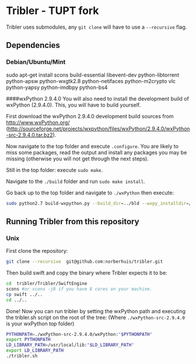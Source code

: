# Tribler - TUPT fork

Tribler uses submodules, any ```git clone``` will have to use a ```--recursive``` flag.

## Dependencies

### Debian/Ubuntu/Mint
sudo apt-get install scons build-essential libevent-dev python-libtorrent python-apsw python-wxgtk2.8 python-netifaces python-m2crypto vlc python-yapsy python-imdbpy python-bs4

####wxPython 2.9.4.0
You will also need to install the development build of wxPython (2.9.4.0).
This, you will have to build yourself.

First download the wxPython 2.9.4.0 development build sources from http://www.wxPython.org/
(http://sourceforge.net/projects/wxpython/files/wxPython/2.9.4.0/wxPython-src-2.9.4.0.tar.bz2).

Now navigate to the top folder and execute ```.configure```.
You are likely to miss some packages, read the output and install 
any packages you may be missing (otherwise you will not get through
the next steps).

Still in the top folder: execute ```sudo make```.

Navigate to the ```./build``` folder and run ```sudo make install```.

Go back up to the top folder and navigate to ```./wxPython``` then execute:
```bash
sudo python2.7 build-wxpython.py --build_dir=../bld --wxpy_installdir=/usr --installdir=/usr 
```

## Running Tribler from this repository
### Unix
First clone the repository:

```bash
git clone --recursive  git@github.com:norberhuis/tribler.git
```

Then build swift and copy the binary where Tribler expects it to be:

```bash
cd  tribler/Tribler/SwiftEngine
scons #or scons -j8 if you have 8 cores on your machine.
cp swift ../..
cd ../..
```

Done!
Now you can run tribler by setting the wxPython path and executing the tribler.sh script on the root of the tree:
(Where ```./wxPython-src-2.9.4.0``` is your wxPython top folder)

```bash
PYTHONPATH=./wxPython-src-2.9.4.0/wxPython:"$PYTHONPATH"
export PYTHONPATH
LD_LIBRARY_PATH=/usr/local/lib:"$LD_LIBRARY_PATH"
export LD_LIBRARY_PATH
./tribler.sh
```
